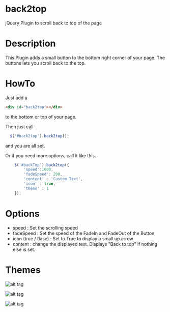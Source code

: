 back2top
========

jQuery Plugin to scroll back to top of the page


Description
========

This Plugin adds a small button to the bottom right corner of your page. The buttons lets you scroll back to the top. 

HowTo
========

Just add a  
```html
<div id="back2top"></div> 
```
to the bottom or top of your page. 

Then just call 
```javascript
  $('#back2top').back2top();
```
and you are all set.

Or if you need more options, call it like this.

```javascript
	$('#backTop').back2top({
		'speed':1000, 
		'fadeSpeed': 200,
		'content' : 'Custom Text',
		'icon' : true,
        'theme' : 1
	});
```

Options 
=========

- speed : Set the scrolling speed 
- fadeSpeed : Set the speed of the FadeIn and FadeOut of the Button
- icon (true / flase) : Set to True to display a small up arrow
- content : change the displayed text. Displays "Back to top" if nothing else is set.

Themes
=========

![alt tag](https://raw.github.com/msohns/back2top/tree/master/themes/Theme-1.png)

![alt tag](https://raw.github.com/msohns/back2top/tree/master/themes/Theme-2.png)

![alt tag](https://raw.github.com/msohns/back2top/tree/master/themes/Theme-3.png)
